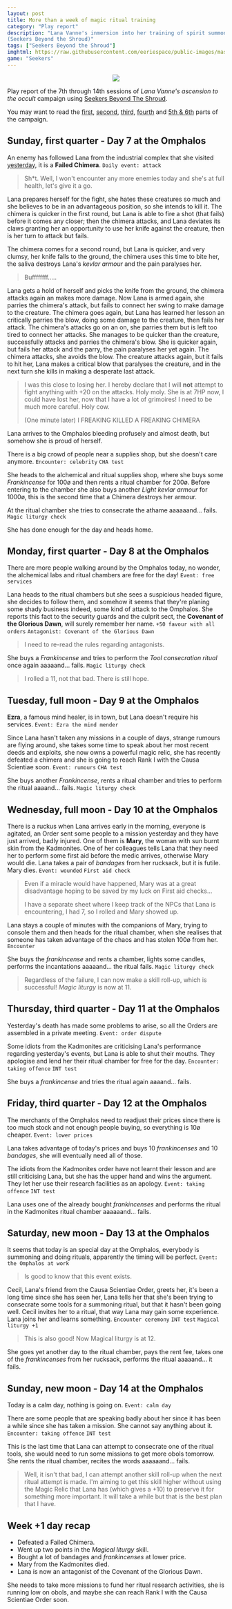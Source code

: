 ```yaml
---
layout: post
title: More than a week of magic ritual training
category: "Play report"
description: "Lana Vanne's inmersion into her training of spirit summoning 
(Seekers Beyond the Shroud)" 
tags: ["Seekers Beyond the Shroud"]
imghtml: https://raw.githubusercontent.com/eeriespace/public-images/master/20200326-play-report-sinister-industrial-complex/sinister-industrial-complex.jpg
game: "Seekers"
---
```


<p align="center"><img src="https://cf.geekdo-images.com/imagepage/img/vCCTcQIpUI_zUrLlI1rmMlF5a8M=/fit-in/900x600/filters:no_upscale()/pic5149175.jpg"></p>


Play report of the 7th through 14th sessions of *Lana Vanne's ascension to the
occult* campaign using [Seekers Beyond The
Shroud](https://blackoathgames.com/seekers-beyond-the-shroud).

You may want to read the 
[first]({{site.baseurl}}/2020/02/25/play-report-burning-spices/),
[second]({{site.baseurl}}/2020/02/27/play-report-the-egyptian-amulet/), 
[third]({{site.baseurl}}/2020/03/11/play-report-the-poison-research-lab/),
[fourth]({{site.baseurl}}/2020/03/25/play-report-vice-and-virtue-tea-shop/) and 
[5th &
6th]({{site.baseurl}}/2020/03/26/play-report-the-sinister-industrial-complex) 
 parts of the campaign. 

## Sunday, first quarter - Day 7 at the Omphalos

An enemy has followed Lana from the industrial complex that she visited
[yesterday]({{site.baseurl}}/2020/03/26/play-report-the-sinister-industrial-complex),
it is a **Failed Chimera**. ``Daily event: attack``

> Sh*t. Well, I won't encounter any more enemies today and she's at full
> health, let's give it a go.

Lana prepares herself for the fight, she hates these creatures so much and she
believes to be in an advantageous position, so she intends to kill it. The
chimera is quicker in the first round, but Lana is able to fire a shot (that
fails) before it comes any closer; then the chimera attacks, and Lana deviates
its claws granting her an opportunity to use her knife against the creature,
then is her turn to attack but fails.

The chimera comes for a second round, but Lana is quicker, and very clumsy, her
knife falls to the ground, the chimera uses this time to bite her, the saliva
destroys Lana's *kevlar armour* and the pain paralyses her.

> Buffffffff.....

Lana gets a hold of herself and picks the knife from the ground, the chimera
attacks again an makes more damage. Now Lana is armed again, she parries the
chimera's attack, but fails to connect her swing to make damage to the
creature. The chimera goes again, but Lana has learned her lesson an critically
parries the blow, doing some damage to the creature, then fails her attack. The
chimera's attacks go on an on, she parries them but is left too tired to
connect her attacks. She manages to be quicker than the creature, successfully
attacks and parries the chimera's blow. She is quicker again, but fails her
attack and the parry, the pain paralyses her yet again. The chimera attacks,
she avoids the blow. The creature attacks again, but it fails to hit her, Lana
makes a critical blow that paralyses the creature, and in the next turn she
kills in making a desperate last attack.

> I was this close to losing her. I hereby declare that I will **not** attempt
> to fight anything with +20 on the attacks. Holy moly. She is at 7HP now, I
> could have lost her, now that I have a lot of grimoires! I need to be much
> more careful. Holy cow.
>
> (One minute later) I FREAKING KILLED A FREAKING CHIMERA

Lana arrives to the Omphalos bleeding profusely and almost death, but somehow
she is proud of herself.

There is a big crowd of people near a supplies shop, but she doesn't care
anymore. ``Encounter: celebrity`` ``CHA test``

She heads to the alchemical and ritual supplies shop, where she buys some
*Frankincense* for 100ø and then rents a ritual chamber for 200ø. Before
entering to the chamber she also buys another *Light kevlar armour* for 1000ø,
this is the second time that a Chimera destroys her armour.

At the ritual chamber she tries to consecrate the athame
aaaaaand... fails. ``Magic liturgy check``

She has done enough for the day and heads home.

## Monday, first quarter - Day 8 at the Omphalos

There are more people walking around by the Omphalos today, no wonder, the
alchemical labs and ritual chambers are free for the day! ``Event: free
services``

Lana heads to the ritual chambers but she sees a suspicious headed figure, she
decides to follow them, and somehow it seems that they're planing some shady
business indeed, some kind of attack to the Omphalos. She reports this fact to
the security guards and the culprit sect, the **Covenant of the Glorious
Dawn**, will surely remember her name. ``+50 favour with all orders``
``Antagonist: Covenant of the Glorious Dawn``

> I need to re-read the rules regarding antagonists.

She buys a *Frankincense* and tries to perform the *Tool consecration ritual*
once again aaaaand... fails. ``Magic liturgy check``

> I rolled a 11, not that bad. There is still hope.

## Tuesday, full moon - Day 9 at the Omphalos

**Ezra**, a famous mind healer, is in town, but Lana doesn't require his
services. ``Event: Ezra the mind mender``

Since Lana hasn't taken any missions in a couple of days, strange rumours are
flying around, she takes some time to speak about her most recent deeds and
exploits, she now owns a powerful magic relic, she has recently defeated a
chimera and she is going to reach Rank I with the Causa Scientiae
soon. ``Event: rumours`` ``CHA test``

She buys another *Frankincense*, rents a ritual chamber and tries to perform
the ritual aaaand... fails. ``Magic liturgy check``

## Wednesday, full moon - Day 10 at the Omphalos

There is a ruckus when Lana arrives early in the morning, everyone is agitated,
an Order sent some people to a mission yesterday and they have just arrived,
badly injured. One of them is **Mary**, the woman with sun burnt skin from the
Kadmonites. One of her colleagues tells Lana that they need her to perform some
first aid before the medic arrives, otherwise Mary would die. Lana takes a pair
of *bandages* from her rucksack, but it is futile. Mary dies. ``Event:
wounded`` ``First aid check``

> Even if a miracle would have happened, Mary was at a great disadvantage
> hoping to be saved by my luck on First aid checks...
>
> I have a separate sheet where I keep track of the NPCs that Lana is
> encountering, I had 7, so I rolled and Mary showed up.

Lana stays a couple of minutes with the companions of Mary, trying to console
them and then heads for the ritual chamber, when she realises that someone has
taken advantage of the chaos and has stolen 100ø from her. ``Encounter``

She buys the *frankincense* and rents a chamber, lights some candles, performs
the incantations aaaaand... the ritual fails. ``Magic liturgy check``

> Regardless of the failure, I can now make a skill roll-up, which is
> successful! *Magic liturgy* is now at 11.

## Thursday, third quarter - Day 11 at the Omphalos

Yesterday's death has made some problems to arise, so all the Orders are
assembled in a private meeting. ``Event: order dispute``

Some idiots from the Kadmonites are criticising Lana's performance regarding
yesterday's events, but Lana is able to shut their mouths. They apologise and
lend her their ritual chamber for free for the day. ``Encounter: taking
offence``  ``INT test``

She buys a *frankincense* and tries the ritual again aaaand... fails.

## Friday, third quarter - Day 12 at the Omphalos

The merchants of the Omphalos need to readjust their prices since there is too
much stock and not enough people buying, so everything is 10ø cheaper. ``Event:
lower prices`` 

Lana takes advantage of today's prices and buys 10 *frankincenses* and 10
*bandages*, she will eventually need all of those.

The idiots from the Kadmonites order have not learnt their lesson and are still
criticising Lana, but she has the upper hand and wins the argument. They let
her use their research facilities as an apology. ``Event: taking offence``
``INT test`` 

Lana uses one of the already bought *frankincenses* and performs the ritual in
the Kadmonites ritual chamber aaaaaand... fails.

## Saturday, new moon - Day 13 at the Omphalos

It seems that today is an special day at the Omphalos, everybody is summoning
and doing rituals, apparently the timing will be perfect. ``Event: the Omphalos
at work``

> Is good to know that this event exists.

Cecil, Lana's friend from the Causa Scientiae Order, greets her, it's been a
long time since she has seen her, Lana tells her that she's been trying to
consecrate some tools for a summoning ritual, but that it hasn't been going
well. Cecil invites her to a ritual, that way Lana may gain some
experience. Lana joins her and learns something. ``Encounter ceremony``
``INT test`` ``Magical liturgy +1``

> This is also good! Now Magical liturgy is at 12.

She goes yet another day to the ritual chamber, pays the rent fee, takes one of
the *frankincenses* from her rucksack, performs the ritual aaaaand... it fails.

## Sunday, new moon - Day 14 at the Omphalos

Today is a calm day, nothing is going on. ``Event: calm day``

There are some people that are speaking badly about her since it has been a
while since she has taken a mission. She cannot say anything about
it. ``Encounter: taking offence`` ``INT test``

This is the last time that Lana can attempt to consecrate one of the ritual
tools, she would need to run some missions to get more obols tomorrow. She
rents the ritual chamber, recites the words aaaaaand... fails.

> Well, it isn't that bad, I can attempt another skill roll-up when the next
> ritual attempt is made. I'm aiming to get this skill higher without
> using the Magic Relic that Lana has (which gives a +10) to preserve it for
> something more important. It will take a while but that is the best plan that
> I have.

## Week +1 day recap

* Defeated a Failed Chimera.
* Went up two points in the *Magical liturgy* skill.
* Bought a lot of bandages and  *frankincenses* at lower price.
* Mary from the Kadmonites died.
* Lana is now an antagonist of the Covenant of the Glorious Dawn.

She needs to take more missions to fund her ritual research activities, she is
running low on obols, and maybe she can reach Rank I with the Causa Scientiae
Order soon.
